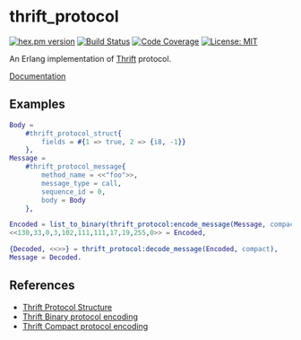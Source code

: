 thrift_protocol
================

[![hex.pm version](https://img.shields.io/hexpm/v/thrift_protocol.svg)](https://hex.pm/packages/thrift_protocol)
[![Build Status](https://travis-ci.org/sile/thrift_protocol.svg?branch=master)](https://travis-ci.org/sile/thrift_protocol)
[![Code Coverage](https://codecov.io/gh/sile/thrift_protocol/branch/master/graph/badge.svg)](https://codecov.io/gh/sile/thrift_protocol/branch/master)
[![License: MIT](https://img.shields.io/badge/license-MIT-blue.svg)](LICENSE)

An Erlang implementation of [Thrift](https://thrift.apache.org/) protocol.

[Documentation](https://hexdocs.pm/thrift_protocol/)

Examples
---------

```erlang
Body =
    #thrift_protocol_struct{
        fields = #{1 => true, 2 => {i8, -1}}
    },
Message =
    #thrift_protocol_message{
        method_name = <<"foo">>,
        message_type = call,
        sequence_id = 0,
        body = Body
    },

Encoded = list_to_binary(thrift_protocol:encode_message(Message, compact)),
<<130,33,0,3,102,111,111,17,19,255,0>> = Encoded,

{Decoded, <<>>} = thrift_protocol:decode_message(Encoded, compact),
Message = Decoded.
```

References
-----------

- [Thrift Protocol Structure][protocol-structure]
- [Thrift Binary protocol encoding][binary-encoding]
- [Thrift Compact protocol encoding][compact-encoding]

[protocol-structure]: https://github.com/apache/thrift/blob/master/doc/specs/thrift-protocol-spec.md
[binary-encoding]: https://github.com/apache/thrift/blob/master/doc/specs/thrift-binary-protocol.md
[compact-encoding]: https://github.com/apache/thrift/blob/master/doc/specs/thrift-compact-protocol.md
